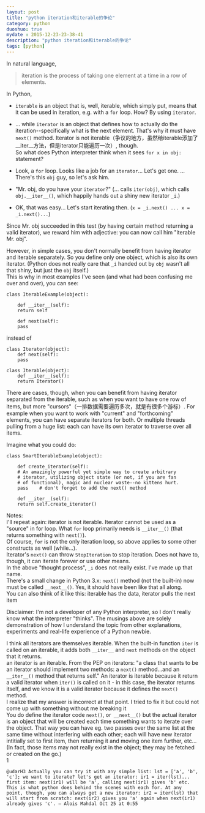 ```yaml
---
layout: post
title: "python iteration和iterable的争论"
category: python
duoshuo: true
mydate : 2015-12-23-23-38-41
description: "python iteration和iterable的争论"
tags: [python]
---
```

In natural language,   

> iteration is the process of taking one element at a time in a row of elements.   

In Python,   

- `iterable` is an object that is, well, iterable, which simply put, means that it can be used in iteration, e.g. with a `for` loop. How? By using `iterator`.       
- ... while `iterator` is an object that defines how to actually do the iteration--specifically what is the next element. That's why it must have `next()` method. Iterator is not iterable（争议的地方，虽然给iterable添加了__iter__方法，但是iterator只能遍历一次）, though.   
So what does Python interpreter think when it sees `for x in obj:` statement?   

- Look, a `for` loop. Looks like a job for an `iterator`... Let's get one. ... There's this `obj` guy, so let's ask him.   
- "Mr. obj, do you have your `iterator`?" (... calls `iter(obj)`, which calls `obj.__iter__()`, which happily hands out a shiny new iterator `_i`.)   
- OK, that was easy... Let's start iterating then. (`x = _i.next() ... x = _i.next()...`)   


Since Mr. obj succeeded in this test (by having certain method returning a valid iterator), we reward him with adjective: you can now call him "iterable Mr. obj".     

However, in simple cases, you don't normally benefit from having iterator and iterable separately. So you define only one object, which is also its own iterator. (Python does not really care that `_i` handed out by `obj` wasn't all that shiny, but just the `obj` itself.)    
This is why in most examples I've seen (and what had been confusing me over and over), you can see:                         

	class IterableExample(object):

	    def __iter__(self):
		return self

	    def next(self):
		pass

instead of    

	class Iterator(object):
	    def next(self):
		pass

	class Iterable(object):
	    def __iter__(self):
		return Iterator()

There are cases, though, when you can benefit from having iterator separated from the iterable, such as when you want to have one row of items, but more "cursors"（一排数据需要遍历多次，就是有很多个游标）. For example when you want to work with "current" and "forthcoming" elements, you can have separate iterators for both. Or multiple threads pulling from a huge list: each can have its own iterator to traverse over all items.     

Imagine what you could do:   

	class SmartIterableExample(object):

	    def create_iterator(self):
		# An amazingly powerful yet simple way to create arbitrary
		# iterator, utilizing object state (or not, if you are fan
		# of functional), magic and nuclear waste--no kittens hurt.
		pass    # don't forget to add the next() method

	    def __iter__(self):
		return self.create_iterator()

Notes:   
I'll repeat again: iterator is not iterable. Iterator cannot be used as a "source" in for loop. What `for` loop primarily needs is `__iter__()` (that returns something with `next()`).   
Of course, `for` is not the only iteration loop, so above applies to some other constructs as well (while...).                    
Iterator's `next()` can throw `StopIteration` to stop iteration. Does not have to, though, it can iterate forever or use other means.              
In the above "thought process", `_i` does not really exist. I've made up that name.     
There's a small change in Python 3.x: `next()` method (not the built-in) now must be called `__next__()`. Yes, it should have been like that all along.               
You can also think of it like this: iterable has the data, iterator pulls the next item          

Disclaimer: I'm not a developer of any Python interpreter, so I don't really know what the interpreter "thinks". The musings above are solely demonstration of how I understand the topic from other explanations, experiments and real-life experience of a Python newbie.     


I think all iterators are themselves iterable. When the built-in function `iter` is called on an iterable, it adds both `__iter__` and `next` methods on the object that it returns.  	 
an iterator is an iterable. From the PEP on iterators: "a class that wants to be an iterator should implement two methods: a `next()` method...and an `__iter__()` method that returns self." An iterator is iterable because it return a valid iterator when `iter()` is called on it - in this case, the iterator returns itself, and we know it is a valid iterator because it defines the `next()` method.   
I realize that my answer is incorrect at that point. I tried to fix it but could not come up with something without me breaking it   
You do define the iterator code `next()`, or` __next__()` but the actual iterator is an object that will be created each time something wants to iterate over the object. That way you can have eg. two passes over the same list at the same time without interfering with each other; each will have new iterator intitially set to first item, then returning it and moving one item further, etc... (In fact, those items may not really exist in the object; they may be fetched or created on the go.)   
	1 	 
		
	@udarH3 Actually you can try it with any simple list: lst = ['a', 'b', 'c']; we want to iterate? let's get an iterator: ir1 = iter(lst)... first item: next(ir1) will be 'a', calling next(ir1) gives 'b' etc. This is what python does behind the scenes with each for. At any point, though, you can always get a new iterator: ir2 = iter(lst) that will start from scratch: next(ir2) gives you 'a' again when next(ir1) already gives 'c'. – Alois Mahdal Oct 25 at 0:55 

